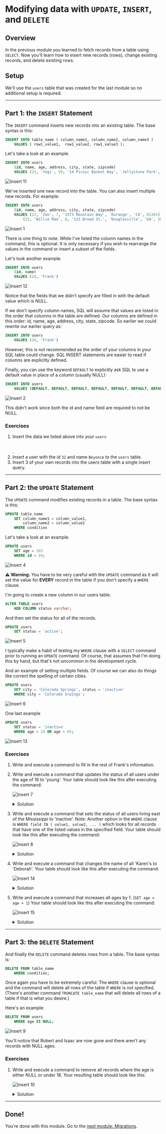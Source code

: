 # Modifying data with `UPDATE`, `INSERT`, and `DELETE`

## Overview

In the previous module you learned to fetch records from a table using `SELECT`. Now you'll
learn how to insert new records (rows), change existing records, and delete existing rows.

## Setup

We'll use the `users` table that was created for the last module so no additional setup is required.

---

## Part 1: the `INSERT` Statement

The `INSERT` command inserts new records into an existing table. The base syntax is this:

```SQL
INSERT INTO table_name ( column_name1, column_name2, column_name3 )
    VALUES ( row1_value1,  row1_value2, row1_value3 );
```

Let's take a look at an example.

```SQL
INSERT INTO users
	(id, name, age, address, city, state, zipcode)
	VALUES (21, 'Yogi', 59, '14 Picnic Basket Way', 'Jellystone Park', 'WY', 82190);
```

![Insert 11](img/insert11.png)

We've inserted one new record into the table. You can also insert multiple new records. For example:

```SQL
INSERT INTO users
	(id, name, age, address, city, state, zipcode)
	VALUES (22, 'Zoe', 7, '1573 Mountain Way', 'Durango', 'CO', 81301),
		(23, 'Willie Mae', 8, '123 Broad St.', 'Douglasville', 'GA', 30135);
```

![Insert 1](img/insert1.png)

There is one thing to note. While I've listed the column names in the command, this is optional. It is only necessary if
you wish to rearrange the values in the command or insert a subset of the fields.

Let's look another example.

```SQL
INSERT INTO users
	(id, name)
	VALUES (24, 'Frank')
```

![Insert 12](img/insert12.png)

Notice that the fields that we didn't specify are filled in with the default
value which is NULL.

If we don't specify column names, SQL will assume that values are listed in the
order that columns in the table are defined. Our columns are defined in this
order: id, name, age, address, city, state, zipcode. So earlier we could rewrite
our earlier query as:

```SQL
INSERT INTO users
    VALUES (24, 'Frank')
```

However, this is not recommended as the order of your columns in your SQL
table could change. SQL INSERT statements are easier to read if columns are
explicitly defined.

Finally, you can use the keyword `DEFAULT` to explicitly ask SQL to use
a default value in place of a column (usually NULL):

```SQL
INSERT INTO users
	VALUES (DEFAULT, DEFAULT, DEFAULT, DEFAULT, DEFAULT, DEFAULT, DEFAULT);
```

![Insert 2](img/insert2.png)

This didn't work since both the id and name field are required to not be NULL.

### Exercises

1. Insert the data we listed above into your `users` <table></table>.
1. Insert a user with the id `32` and name `Beyonce` to the `users` table.
1. Insert 3 of your own records into the users table with a single insert
query.

---

## Part 2: the `UPDATE` Statement

The `UPDATE` command modifies existing records in a table. The base syntax is this:

```SQL
UPDATE table_name
    SET column_name1 = column_value1,
        column_name2 = column_value2
    WHERE condition
```

Let's take a look at an example.

```SQL
UPDATE users
	SET age = 103
	WHERE id = 24;
```

![Insert 4](img/insert4.png)

⚠️ **Warning:** You have to be very careful with the `UPDATE` command as it
will set the value for **EVERY** record in the table if you don't specify a
`WHERE` clause.

I'm going to create a new column in our users table.

```SQL
ALTER TABLE users
	ADD COLUMN status varchar;
```

And then set the status for all of the records.

```SQL
UPDATE users
	SET status = 'active';
```

![Insert 5](img/insert5.png)

I typically make a habit of testing my ```WHERE``` clause with a ```SELECT``` command prior to running an ```UPDATE```
command. Of course, that assumes that I'm doing this by hand, but that's not uncommon in the development cycle.

And an example of setting multiple fields. Of course we can also do things like correct the spelling of certain cities.

```SQL
UPDATE users
	SET city = 'Colorado Springs', status = 'inactive'
	WHERE city = 'Colorado Srpings';
```

![Insert 6](img/insert6.png)

One last example

```SQL
UPDATE users
	SET status = 'inactive'
	WHERE age < 18 OR age > 65;
```

![Insert 13](img/insert13.png)

### Exercises

1. Write and execute a command to fill in the rest of Frank's information.

2. Write and execute a command that updates the status of all users under the age of 18 to 'young'. Your table should look
like this after executing the command:

    ![Insert 7](img/insert7.png)

    <details><summary>
    	Solution
    </summary><p>

    ```SQL
    UPDATE users
    	SET status='young'
    	WHERE age < 18;
    ```

    </p></details>

3. Write and execute a command that sets the status of all users living east of the Mississippi to 'inactive'. Note:
Another option in the ```WHERE``` clause is ```WHERE field IN ( value1, value2, ... )``` which looks for all records that
have one of the listed values in the specified field. Your table should look like this after executing the command:

    ![Insert 8](img/insert8.png)

    <details><summary>
    Solution
    </summary><p>

    ```SQL
    UPDATE users
    	SET status='inactive'
    	WHERE state IN ('GA', 'NC', 'NY');
    ```

    </p></details>

4. Write and execute a command that changes the name of all 'Karen's to 'Deborah'. Your table should look like this after
executing the command:

    ![Insert 14](img/insert14.png)

    <details><summary>
    	Solution
    </summary><p>

    ```SQL
    UPDATE users
    	SET name = 'Deborah'
    	WHERE name = 'Karen';
    ```

    </p></details>

5. Write and execute a command that increases all ages by 1. (```SET age = age + 1```) Your table should look like this
after executing the command:

    ![Insert 15](img/insert15.png)

    <details><summary>
    	Solution
    </summary><p>

    ```SQL
    UPDATE users
    	SET age = age + 1
    	WHERE age IS NOT NULL;
    ```

    The ```WHERE age IS NOT NULL``` may not be necessary but is good practice as addition with a NULL isn't defined.

    </p></details>

---

## Part 3: the `DELETE` Statement

And finally the ```DELETE``` command deletes rows from a table. The base syntax is:

```SQL
DELETE FROM table_name
    WHERE condition;
```

Once again you have to be extremely careful. The ```WHERE``` clause is optional and the command will delete
all rows of the table if ```WHERE``` is not specified. (There's another command ```TRUNCATE table_name``` that
will delete all rows of a table if that is what you desire.)

Here's an example:

```SQL
DELETE FROM users
	WHERE age IS NULL;
```

![Insert 9](img/insert9.png)

You'll notice that Robert and Isaac are now gone and there aren't any records with NULL ages.

### Exercises

1. Write and execute a command to remove all records where the age is either NULL or under 18. Your resulting
table should look like this:

    ![Insert 10](img/insert10.png)

    <details><summary>
    	Solution
    </summary><p>

    ```SQL
    DELETE FROM users
    	WHERE age IS NULL
    	OR age < 18;
    ```

    </p></details>

---

## Done!

You're done with this module. Go to the [next module: Migrations](Migration.md).

